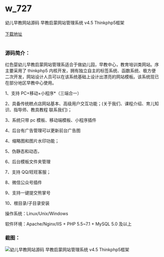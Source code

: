 # w_727
幼儿早教网站源码 早教启蒙网站管理系统 v4.5 Thinkphp5框架
<br/></br>
[下载地址](https://www.uuid2.com/727.html "下载地址")
<br/></br>
<h3>源码简介：</h3>
<p>红色婴幼儿早教启蒙网站管理系适合于做幼儿园，早教中心，教育培训类网站。序主要采用了 thinkphp5 内核开发，拥有独立自主的标签系统、函数系统、极方便二次开发，网站设计人员可以在该系统基础上设计出漂亮的网站模板。该系统现已在部分地区早教中心使用。<p>
<p>1、支持 PC+移动+小程序*（三端合一）<p>
<p>2、具备传统糕点店网站基本、高级用户交互功能；(关于我们、课程介绍、育儿知识、指导师、教具教程 联系我们)；<p>
<p>3、系统只带 pc 模板、移动端模板、小程序插件<p>
<p>4、后台有广告管理可以更新前台广告图<p>
<p>4、缩略图和图片水印功能；<p>
<p>5、伪静态和动态，<p>
<p>6、后台模板文件夹管理<p>
<p>7、支持 QQ/旺旺客服；<p>
<p>8、微信公众号插件<p>
<p>9、支持一键提交熊掌号<p>
<p>10、根目录/子目录安装<p>
<p>操作系统：Linux/Unix/Windows<p>
<p>软件环境：Apache/Nginx/IIS + PHP 5.5~7.1 + MySQL 5.0 及以上<p>
<h3>截图：</h3>
<img src="https://www.uuid2.com/wp-content/uploads/img/202110/5a304e6711.jpg" alt="幼儿早教网站源码 早教启蒙网站管理系统 v4.5 Thinkphp5框架">

